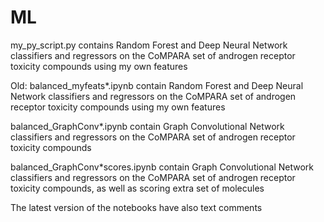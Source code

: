# ML

my_py_script.py contains Random Forest and Deep Neural Network classifiers and regressors on the CoMPARA set of androgen receptor toxicity compounds using my own features


Old:
balanced_myfeats*.ipynb contain Random Forest and Deep Neural Network classifiers and regressors on the CoMPARA set of androgen receptor toxicity compounds using my own features

balanced_GraphConv*.ipynb contain Graph Convolutional Network classifiers and regressors on the CoMPARA set of androgen receptor toxicity compounds

balanced_GraphConv*scores.ipynb contain Graph Convolutional Network classifiers and regressors on the CoMPARA set of androgen receptor toxicity compounds, as well as scoring extra set of molecules

The latest version of the notebooks have also text comments
